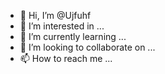 - 👋 Hi, I’m @Ujfuhf
- 👀 I’m interested in ...
- 🌱 I’m currently learning ...
- 💞️ I’m looking to collaborate on ...
- 📫 How to reach me ...

<!---
Ujfuhf/Ujfuhf is a ✨ special ✨ repository because its `README.md` (this file) appears on your GitHub profile.
You can click the Preview link to take a look at your changes.
--->
